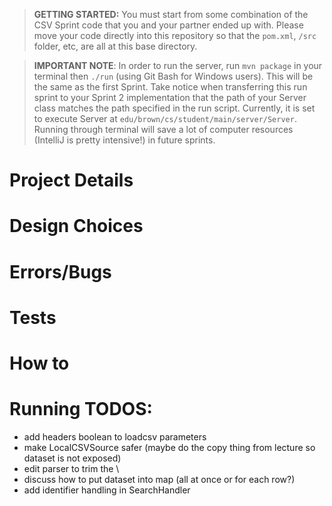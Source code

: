 > **GETTING STARTED:** You must start from some combination of the CSV Sprint code that you and your partner ended up with. Please move your code directly into this repository so that the `pom.xml`, `/src` folder, etc, are all at this base directory.

> **IMPORTANT NOTE**: In order to run the server, run `mvn package` in your terminal then `./run` (using Git Bash for Windows users). This will be the same as the first Sprint. Take notice when transferring this run sprint to your Sprint 2 implementation that the path of your Server class matches the path specified in the run script. Currently, it is set to execute Server at `edu/brown/cs/student/main/server/Server`. Running through terminal will save a lot of computer resources (IntelliJ is pretty intensive!) in future sprints.

# Project Details

# Design Choices

# Errors/Bugs

# Tests

# How to

# Running TODOS:
- add headers boolean to loadcsv parameters
- make LocalCSVSource safer (maybe do the copy thing from lecture so dataset is not exposed)
- edit parser to trim the \
- discuss how to put dataset into map (all at once or for each row?)
- add identifier handling in SearchHandler